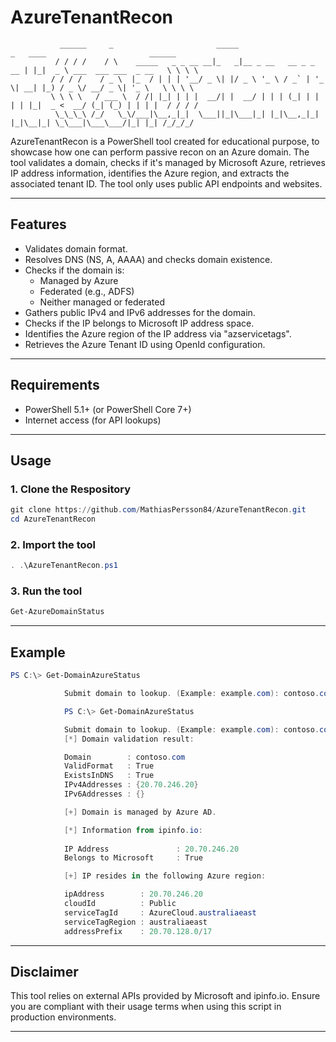# AzureTenantRecon



               ______     _                       _____                      _   ____                       ______  
              / / / /    / \    _____   _ _ __ __|_   _|__ _ __   __ _ _ __ | |_|  _ \ ___  ___ ___  _ __   \ \ \ \ 
             / / / /    / _ \  |_  / | | | '__/ _ \| |/ _ \ '_ \ / _` | '_ \| __| |_) / _ \/ __/ _ \| '_ \   \ \ \ \
             \ \ \ \   / ___ \  / /| |_| | | |  __/| |  __/ | | | (_| | | | | |_|  _ <  __/ (_| (_) | | | |  / / / /
              \_\_\_\ /_/   \_\/___|\__,_|_|  \___||_|\___|_| |_|\__,_|_| |_|\__|_| \_\___|\___\___/|_| |_| /_/_/_/ 
                                                                                                                    



AzureTenantRecon is a PowerShell tool created for educational purpose, to showcase how one can perform passive recon on an Azure domain.
The tool validates a domain, checks if it's managed by Microsoft Azure, retrieves IP address information, identifies the Azure region, and extracts the associated tenant ID.
The tool only uses public API endpoints and websites.

---

## Features

- Validates domain format.
- Resolves DNS (NS, A, AAAA) and checks domain existence.
- Checks if the domain is:
  - Managed by Azure
  - Federated (e.g., ADFS)
  - Neither managed or federated
- Gathers public IPv4 and IPv6 addresses for the domain.
- Checks if the IP belongs to Microsoft IP address space.
- Identifies the Azure region of the IP address via "azservicetags".
- Retrieves the Azure Tenant ID using OpenId configuration.

---

## Requirements

- PowerShell 5.1+ (or PowerShell Core 7+)
- Internet access (for API lookups)

---

## Usage

### 1. Clone the Respository
```powershell
git clone https://github.com/MathiasPersson84/AzureTenantRecon.git
cd AzureTenantRecon
```

### 2. Import the tool
```powershell
. .\AzureTenantRecon.ps1
```

### 3. Run the tool
```powershell
Get-AzureDomainStatus
```

---

## Example
```powershell
PS C:\> Get-DomainAzureStatus

            Submit domain to lookup. (Example: example.com): contoso.com

            PS C:\> Get-DomainAzureStatus

            Submit domain to lookup. (Example: example.com): contoso.com
            [*] Domain validation result:

            Domain        : contoso.com
            ValidFormat   : True
            ExistsInDNS   : True
            IPv4Addresses : {20.70.246.20}
            IPv6Addresses : {}

            [+] Domain is managed by Azure AD.                                                                                      

            [*] Information from ipinfo.io: 
                                                                                                                
            IP Address               : 20.70.246.20
            Belongs to Microsoft     : True

            [+] IP resides in the following Azure region:

            ipAddress        : 20.70.246.20
            cloudId          : Public
            serviceTagId     : AzureCloud.australiaeast
            serviceTagRegion : australiaeast
            addressPrefix    : 20.70.128.0/17
```
---

## Disclaimer

This tool relies on external APIs provided by Microsoft and ipinfo.io. Ensure you are compliant with their usage terms when using this script in production environments.

---
